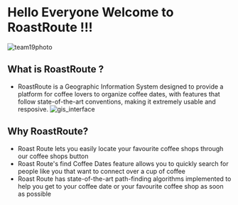 # Hello Everyone Welcome to RoastRoute !!!
![team19photo](https://user-images.githubusercontent.com/93873940/235373311-a15d9c1d-dbf8-4aaf-a7ac-b872006ef460.jpg)

## What is RoastRoute ? 
- RoastRoute is a Geographic Information System designed to provide a platform for coffee lovers to organize coffee dates, with features that follow state-of-the-art conventions, making it extremely usable and resposive.
![gis_interface](https://user-images.githubusercontent.com/93873940/235378997-cd79ad7a-9c72-4916-a387-d42df9d21c7a.png)




## Why RoastRoute?
- Roast Route lets you easily locate your favourite coffee shops through our coffee shops button
- Roast Route's find Coffee Dates feature allows you to quickly search for people like you that want to connect over a cup of coffee
- Roast Route has state-of-the-art path-finding algorithms implemented to help you get to your coffee date or your favourite coffee shop as soon as possible
